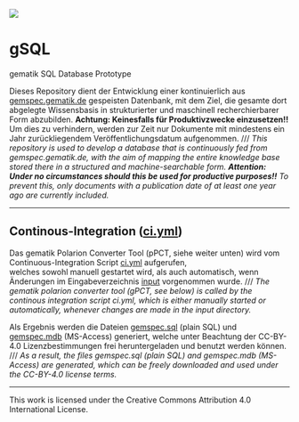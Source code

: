 [![][ci-badge]][ci.yml]

# gSQL

gematik SQL Database Prototype

Dieses Repository dient der Entwicklung einer kontinuierlich aus [gemspec.gematik.de] gespeisten Datenbank, mit dem Ziel, die gesamte dort abgelegte Wissensbasis in strukturierter und maschinell recherchierbarer Form abzubilden. **Achtung: Keinesfalls für Produktivzwecke einzusetzen!!** Um dies zu verhindern, werden zur Zeit nur Dokumente mit mindestens ein Jahr zurückliegendem Veröffentlichungsdatum aufgenommen.
/// _This repository is used to develop a database that is continuously fed from gemspec.gematik.de, with the aim of mapping the entire knowledge base stored there in a structured and machine-searchable form. **Attention: Under no circumstances should this be used for productive purposes!!** To prevent this, only documents with a publication date of at least one year ago are currently included._

---

## Continous-Integration ([ci.yml])

Das gematik Polarion Converter Tool (pPCT, siehe weiter unten) wird vom Continuous-Integration Script [ci.yml] aufgerufen,  
welches sowohl manuell gestartet wird, als auch automatisch, wenn Änderungen im Eingabeverzeichnis [input] vorgenommen wurde.
/// _The gematik polarion converter tool (gPCT, see below) is called by the continous integration script ci.yml,
which is  either manually started or automatically, whenever changes are made in the input directory._

Als Ergebnis werden die Dateien [gemspec.sql] (plain SQL) und [gemspec.mdb] (MS-Access) generiert, welche unter Beachtung der CC-BY-4.0 Lizenzbestimmungen frei heruntergeladen und benutzt werden können. 
/// _As a result, the files gemspec.sql (plain SQL) and gemspec.mdb (MS-Access) are generated, which can be freely downloaded and used under the CC-BY-4.0 license terms._

---

This work is licensed under the Creative Commons Attribution 4.0 International License.

<!------------------------- links ------------------------->

[ci-badge]: https://github.com/volkerdoerr/gmd/actions/workflows/ci.yml/badge.svg
[ci.yml]: https://github.com/volkerdoerr/gmd/actions/workflows/ci.yml

[gemspec.gematik.de]: https://gemspec.gematik.de
[input]: https://github.com/volkerdoerr/gsql/
[gemspec.sql]: https://github.com/volkerdoerr/gsql/
[gemspec.mdb]: https://github.com/volkerdoerr/gsql/

